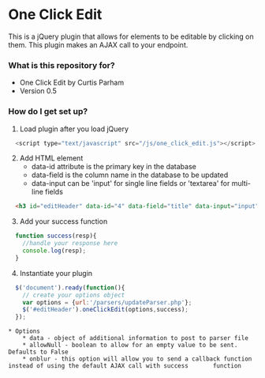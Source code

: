 # One Click Edit #

This is a jQuery plugin that allows for elements to be editable by clicking on them. This
plugin makes an AJAX call to your endpoint.

### What is this repository for? ###

* One Click Edit by Curtis Parham
* Version 0.5

### How do I get set up? ###

1. Load plugin after you load jQuery

```javascript
  <script type="text/javascript" src="/js/one_click_edit.js"></script>
```

2. Add HTML element
    * data-id attribute is the primary key in the database
    * data-field is the column name in the database to be updated
    * data-input can be 'input' for single line fields or 'textarea' for multi-line fields

```html
  <h3 id="editHeader" data-id="4" data-field="title" data-input="input">Starting Text</h3>
```

3. Add your success function

```javascript
  function success(resp){
    //handle your response here
    console.log(resp);
  }
```

4. Instantiate your plugin

```javascript
  $('document').ready(function(){
    // create your options object
    var options = {url:'/parsers/updateParser.php'};
    $('#editHeader').oneClickEdit(options,success);
  });
```

    * Options
        * data - object of additional information to post to parser file
        * allowNull - boolean to allow for an empty value to be sent. Defaults to False
        * onblur - this option will allow you to send a callback function instead of using the default AJAX call with success       function